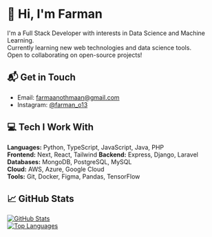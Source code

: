 # 👋 Hi, I'm Farman

I'm a Full Stack Developer with interests in Data Science and Machine Learning.  
Currently learning new web technologies and data science tools.  
Open to collaborating on open-source projects!

## 📬 Get in Touch
- Email: [farmaanothmaan@gmail.com](mailto:farmaanothmaan@gmail.com)
- Instagram: [@farman_o13](https://instagram.com/farman_o13)

## 💻 Tech I Work With
**Languages:** Python, TypeScript, JavaScript, Java, PHP  
**Frontend:** Next, React, Tailwind
**Backend:** Express, Django, Laravel  
**Databases:** MongoDB, PostgreSQL, MySQL  
**Cloud:** AWS, Azure, Google Cloud  
**Tools:** Git, Docker, Figma, Pandas, TensorFlow

## 📈 GitHub Stats
[![GitHub Stats](https://github-readme-stats.vercel.app/api?username=FarmanOthman&show_icons=true&theme=dark)](https://github.com/FarmanOthman)  
[![Top Languages](https://github-readme-stats.vercel.app/api/top-langs/?username=FarmanOthman&layout=compact&theme=dark)](https://github.com/FarmanOthman)
